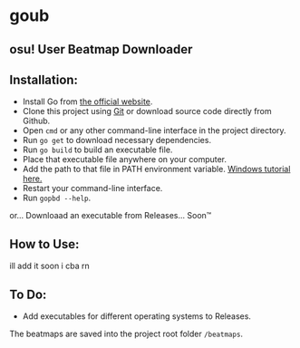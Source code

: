 # goub

## osu! User Beatmap Downloader

## Installation:

- Install Go from [the official website](https://go.dev/).
- Clone this project using [Git](https://git-scm.com/) or download source code directly from Github.
- Open `cmd` or any other command-line interface in the project directory.
- Run `go get` to download necessary dependencies.
- Run `go build` to build an executable file.
- Place that executable file anywhere on your computer.
- Add the path to that file in PATH environment
  variable. [Windows tutorial here.](https://stackoverflow.com/questions/44272416/how-to-add-a-folder-to-path-environment-variable-in-windows-10-with-screensho)
- Restart your command-line interface.
- Run `gopbd --help`.

or... Downloaad an executable from Releases... Soon™ 

## How to Use:

ill add it soon i cba rn

## To Do:
- Add executables for different operating systems to Releases.

The beatmaps are saved into the project root folder `/beatmaps`.
